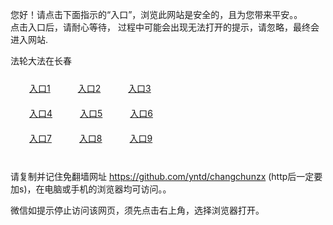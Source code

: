 您好！请点击下面指示的“入口”，浏览此网站是安全的，且为您带来平安。。 <br/>
点击入口后，请耐心等待， 过程中可能会出现无法打开的提示，请忽略，最终会进入网站. </br>

法轮大法在长春<br/>
<div style="padding:10px"><a style="margin:20px" target="_blank" href="https://dqvk6yxe9rsvg.cloudfront.net/2Qpsp?baxzn" id="ccLink1" rel="nofollow">入口1</a> <a target="_blank" style="margin:20px" href="https://d26p5ifpsx016o.cloudfront.net/2Qpsp?pnlwywec" id="ccLink2" rel="nofollow">入口2</a> <a style="margin:20px" target="_blank" href="https://dj1oh3umcj3h8.cloudfront.net/2Qpsp?lazcsr" id="ccLink3" rel="nofollow">入口3</a></div>

<div style="padding:10px" ><a style="margin:20px" target="_blank" href="https://dqvk6yxe9rsvg.cloudfront.net/2Qpsp?baxzn" id="ccLink4" rel="nofollow">入口4</a> <a style="margin:20px" href="https://d26p5ifpsx016o.cloudfront.net/2Qpsp?pnlwywec" target="_blank" id="ccLink5" rel="nofollow">入口5</a> <a style="margin:20px" href="https://dj1oh3umcj3h8.cloudfront.net/2Qpsp?lazcsr" target="_blank" id="ccLink6" rel="nofollow">入口6</a></div>

<div style="padding:10px"><a style="margin:20px" target="_blank" href="https://dqvk6yxe9rsvg.cloudfront.net/2Qpsp?baxzn" id="ccLink7" rel="nofollow">入口7</a> <a style="margin:20px" href="https://d26p5ifpsx016o.cloudfront.net/2Qpsp?pnlwywec" target="_blank" id="ccLink8" rel="nofollow">入口8</a> <a style="margin:20px" target="_blank" href="https://dj1oh3umcj3h8.cloudfront.net/2Qpsp?lazcsr" id="ccLink9" rel="nofollow">入口9</a></div>

<br/>



请复制并记住免翻墙网址 https://github.com/yntd/changchunzx (http后一定要加s)，在电脑或手机的浏览器均可访问。。<br/>

微信如提示停止访问该网页，须先点击右上角，选择浏览器打开。
